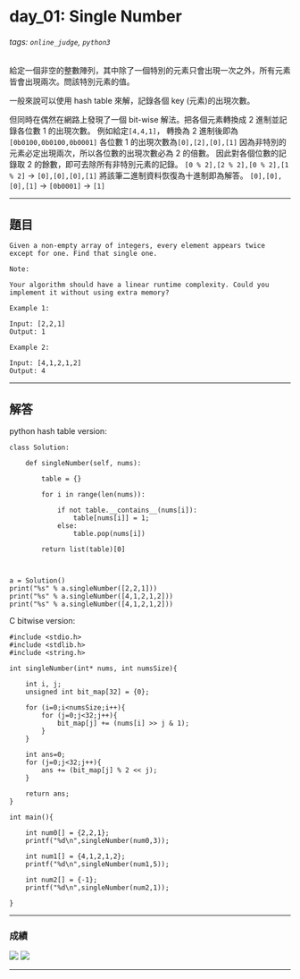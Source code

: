 # day_01: Single Number

###### tags: `online_judge`, `python3`

給定一個非空的整數陣列，其中除了一個特別的元素只會出現一次之外，所有元素皆會出現兩次。問該特別元素的值。

一般來說可以使用 hash table 來解，記錄各個 key (元素)的出現次數。

但同時在偶然在網路上發現了一個 bit-wise 解法。把各個元素轉換成 2 進制並記錄各位數 1 的出現次數。
例如給定```[4,4,1]```，
轉換為 2 進制後即為```[0b0100,0b0100,0b0001]```
各位數 1 的出現次數為```[0],[2],[0],[1]```
因為非特別的元素必定出現兩次，所以各位數的出現次數必為 2 的倍數。
因此對各個位數的記錄取 2 的餘數，即可去除所有非特別元素的記錄。
```[0 % 2],[2 % 2],[0 % 2],[1 % 2]``` -> ```[0],[0],[0],[1]```
將該筆二進制資料恢復為十進制即為解答。
```[0],[0],[0],[1]``` -> ```[0b0001]``` -> ```[1]```



---

## 題目

```
Given a non-empty array of integers, every element appears twice except for one. Find that single one.

Note:

Your algorithm should have a linear runtime complexity. Could you implement it without using extra memory?

Example 1:

Input: [2,2,1]
Output: 1

Example 2:

Input: [4,1,2,1,2]
Output: 4
```

---

## 解答

python hash table version:
```python=
class Solution:

    def singleNumber(self, nums):
        
        table = {}
        
        for i in range(len(nums)):
            
            if not table.__contains__(nums[i]):
                table[nums[i]] = 1;
            else:
                table.pop(nums[i])
    
        return list(table)[0]
    
        
        
a = Solution()
print("%s" % a.singleNumber([2,2,1]))
print("%s" % a.singleNumber([4,1,2,1,2]))
print("%s" % a.singleNumber([4,1,2,1,2]))
```

C bitwise version:
```c=
#include <stdio.h>
#include <stdlib.h>
#include <string.h>

int singleNumber(int* nums, int numsSize){
    
    int i, j;
    unsigned int bit_map[32] = {0};
    
    for (i=0;i<numsSize;i++){
        for (j=0;j<32;j++){
            bit_map[j] += (nums[i] >> j & 1);
        }
    }
    
    int ans=0;
    for (j=0;j<32;j++){
        ans += (bit_map[j] % 2 << j);
    }
    
    return ans;
}

int main(){
    
    int num0[] = {2,2,1};
    printf("%d\n",singleNumber(num0,3));
    
    int num1[] = {4,1,2,1,2};
    printf("%d\n",singleNumber(num1,5));
    
    int num2[] = {-1};
    printf("%d\n",singleNumber(num2,1));
    
}
```

---
### 成績

![](https://i.imgur.com/nGfRpAr.png)
![](https://i.imgur.com/wZnFigd.png)


---